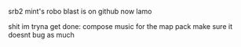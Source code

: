 srb2 mint's robo blast is on github now lamo

shit im tryna get done:
compose music for the map pack
make sure it doesnt bug as much
